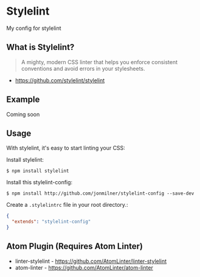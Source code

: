 # Stylelint

My config for stylelint

## What is Stylelint?

> A mighty, modern CSS linter that helps you enforce consistent conventions and avoid errors in your stylesheets.

* https://github.com/stylelint/stylelint

## Example

Coming soon

## Usage

With stylelint, it's easy to start linting your CSS:

Install stylelint:
```
$ npm install stylelint
```

Install this stylelint-config:
```
$ npm install http://github.com/jonmilner/stylelint-config --save-dev
```

Create a `.stylelintrc` file in your root directory.:
```json
{
  "extends": "stylelint-config"
}
```

## Atom Plugin (Requires Atom Linter)

* linter-stylelint - https://github.com/AtomLinter/linter-stylelint
* atom-linter - https://github.com/AtomLinter/atom-linter
